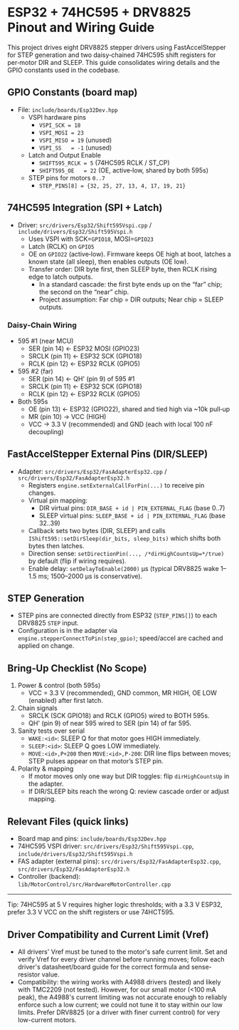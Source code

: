# ESP32 + 74HC595 + DRV8825 Pinout and Wiring Guide

This project drives eight DRV8825 stepper drivers using FastAccelStepper for STEP generation and two daisy‑chained 74HC595 shift registers for per‑motor DIR and SLEEP. This guide consolidates wiring details and the GPIO constants used in the codebase.

## GPIO Constants (board map)

- File: `include/boards/Esp32Dev.hpp`
  - VSPI hardware pins
    - `VSPI_SCK = 18`
    - `VSPI_MOSI = 23`
    - `VSPI_MISO = 19` (unused)
    - `VSPI_SS   = -1` (unused)
  - Latch and Output Enable
    - `SHIFT595_RCLK = 5` (74HC595 RCLK / ST_CP)
    - `SHIFT595_OE   = 22` (OE, active‑low, shared by both 595s)
  - STEP pins for motors `0..7`
    - `STEP_PINS[8] = {32, 25, 27, 13, 4, 17, 19, 21}`

## 74HC595 Integration (SPI + Latch)

- Driver: `src/drivers/Esp32/Shift595Vspi.cpp` / `include/drivers/Esp32/Shift595Vspi.h`
  - Uses VSPI with SCK=`GPIO18`, MOSI=`GPIO23`
  - Latch (RCLK) on `GPIO5`
  - OE on `GPIO22` (active‑low). Firmware keeps OE high at boot, latches a known state (all sleep), then enables outputs (OE low).
  - Transfer order: DIR byte first, then SLEEP byte, then RCLK rising edge to latch outputs.
    - In a standard cascade: the first byte ends up on the “far” chip; the second on the “near” chip.
    - Project assumption: Far chip = DIR outputs; Near chip = SLEEP outputs.

### Daisy‑Chain Wiring

- 595 #1 (near MCU)
  - SER (pin 14) ← ESP32 MOSI (GPIO23)
  - SRCLK (pin 11) ← ESP32 SCK (GPIO18)
  - RCLK (pin 12) ← ESP32 RCLK (GPIO5)
- 595 #2 (far)
  - SER (pin 14) ← QH' (pin 9) of 595 #1
  - SRCLK (pin 11) ← ESP32 SCK (GPIO18)
  - RCLK (pin 12) ← ESP32 RCLK (GPIO5)
- Both 595s
  - OE (pin 13) ← ESP32 (GPIO22), shared and tied high via ~10k pull‑up
  - MR (pin 10) → VCC (HIGH)
  - VCC → 3.3 V (recommended) and GND (each with local 100 nF decoupling)

## FastAccelStepper External Pins (DIR/SLEEP)

- Adapter: `src/drivers/Esp32/FasAdapterEsp32.cpp` / `src/drivers/Esp32/FasAdapterEsp32.h`
  - Registers `engine.setExternalCallForPin(...)` to receive pin changes.
  - Virtual pin mapping:
    - DIR virtual pins: `DIR_BASE + id | PIN_EXTERNAL_FLAG` (base 0..7)
    - SLEEP virtual pins: `SLEEP_BASE + id | PIN_EXTERNAL_FLAG` (base 32..39)
  - Callback sets two bytes (DIR, SLEEP) and calls `IShift595::setDirSleep(dir_bits, sleep_bits)` which shifts both bytes then latches.
  - Direction sense: `setDirectionPin(..., /*dirHighCountsUp=*/true)` by default (flip if wiring requires).
  - Enable delay: `setDelayToEnable(2000)` µs (typical DRV8825 wake 1–1.5 ms; 1500–2000 µs is conservative).

## STEP Generation

- STEP pins are connected directly from ESP32 (`STEP_PINS[]`) to each DRV8825 `STEP` input.
- Configuration is in the adapter via `engine.stepperConnectToPin(step_gpio)`; speed/accel are cached and applied on change.

## Bring‑Up Checklist (No Scope)

1. Power & control (both 595s)
   - VCC = 3.3 V (recommended), GND common, MR HIGH, OE LOW (enabled) after first latch.
2. Chain signals
   - SRCLK (SCK GPIO18) and RCLK (GPIO5) wired to BOTH 595s.
   - QH' (pin 9) of near 595 wired to SER (pin 14) of far 595.
3. Sanity tests over serial
   - `WAKE:<id>`: SLEEP Q for that motor goes HIGH immediately.
   - `SLEEP:<id>`: SLEEP Q goes LOW immediately.
   - `MOVE:<id>,P+200` then `MOVE:<id>,P-200`: DIR line flips between moves; STEP pulses appear on that motor’s STEP pin.
4. Polarity & mapping
   - If motor moves only one way but DIR toggles: flip `dirHighCountsUp` in the adapter.
   - If DIR/SLEEP bits reach the wrong Q: review cascade order or adjust mapping.

## Relevant Files (quick links)

- Board map and pins: `include/boards/Esp32Dev.hpp`
- 74HC595 VSPI driver: `src/drivers/Esp32/Shift595Vspi.cpp`, `include/drivers/Esp32/Shift595Vspi.h`
- FAS adapter (external pins): `src/drivers/Esp32/FasAdapterEsp32.cpp`, `src/drivers/Esp32/FasAdapterEsp32.h`
- Controller (backend): `lib/MotorControl/src/HardwareMotorController.cpp`

---

Tip: 74HC595 at 5 V requires higher logic thresholds; with a 3.3 V ESP32, prefer 3.3 V VCC on the shift registers or use 74HCT595.

## Driver Compatibility and Current Limit (Vref)

- All drivers' Vref must be tuned to the motor's safe current limit. Set and verify Vref for every driver channel before running moves; follow each driver's datasheet/board guide for the correct formula and sense-resistor value.
- Compatibility: the wiring works with A4988 drivers (tested) and likely with TMC2209 (not tested). However, for our small motor (<100 mA peak), the A4988's current limiting was not accurate enough to reliably enforce such a low current; we could not tune it to stay within our low limits. Prefer DRV8825 (or a driver with finer current control) for very low-current motors.
